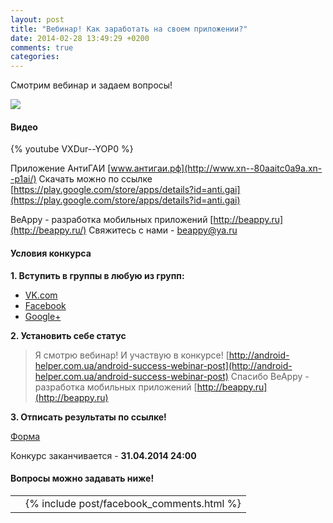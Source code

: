 ```yaml
---
layout: post
title: "Вебинар! Как заработать на своем приложении?"
date: 2014-02-28 13:49:29 +0200
comments: true
categories: 
---
```

Смотрим вебинар и задаем вопросы!

![](https://lh3.googleusercontent.com/-KPH1Rt-I-hI/UxCDYxxZYzI/AAAAAAAAAH8/da2u4SmKFrw/w800-h560-no/android-money-shutterstock-palto.jpg)

<!-- more -->

#### Видео

{% youtube VXDur--YOP0 %}

Приложение АнтиГАИ [www.антигаи.рф](http://www.xn--80aaitc0a9a.xn--p1ai/)
Скачать можно по ссылке
[https://play.google.com/store/apps/details?id=anti.gai](https://play.google.com/store/apps/details?id=anti.gai)

BeAppy - разработка мобильных приложений [http://beappy.ru](http://beappy.ru/)
Свяжитесь с нами - [beappy@ya.ru](mailto:beappy@ya.ru)

#### Условия конкурса

**1. Вступить в группы в любую из групп:**
- [VK.com](https://vk.com/androidhelper)
- [Facebook](https://www.facebook.com/AndroidHelper?ref=hl)
- [Google+](google.com/+Android-helperUa)

**2. Установить себе статус**

> Я смотрю вебинар!
> И участвую в конкурсе!
> [http://android-helper.com.ua/android-success-webinar-post](http://android-helper.com.ua/android-success-webinar-post)
> Спасибо BeAppy - разработка мобильных приложений [http://beappy.ru](http://beappy.ru)

**3. Отписать результаты по ссылке!**

[Форма](https://docs.google.com/forms/d/1QE0X0vPxVecm41-Mr8cnfTLKQmsUvW0y9I4MnjI48ts/viewform)

Конкурс заканчивается - **31.04.2014 24:00**

#### Вопросы можно задавать ниже!

<table background="transparent" cellspacing="2">
<tr valign="top">
<td valign="top">
<div id="vk_comments" valign="top"></div>
<script type="text/javascript">
VK.Widgets.Comments("vk_comments", {limit: 5, width: "400", attach: "*"});
</script>
</td>
<td valign="top">
<div id="facebook_comments" aria-live="polite">
      {% include post/facebook_comments.html %}
</div>
</td>
</tr>
</table>
